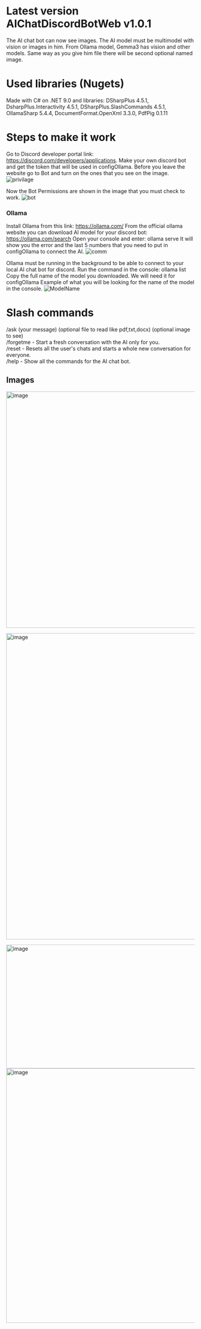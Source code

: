 # Latest version AIChatDiscordBotWeb v1.0.1
The AI chat bot can now see images. The AI model must be multimodel with vision or images in him. From Ollama model, Gemma3 has vision and other models. Same way as you give him file there will be second optional named image.
# Used libraries (Nugets)
Made with C# on .NET 9.0 and libraries: DSharpPlus 4.5.1, DsharpPlus.Interactivity 4.5.1, DSharpPlus.SlashCommands 4.5.1, OllamaSharp 5.4.4, DocumentFormat.OpenXml 3.3.0, PdfPig 0.1.11
# Steps to make it work
Go to Discord developer portal link: https://discord.com/developers/applications. Make your own discord bot and get the token that will be used in configOllama. Before you leave the website go to Bot and turn on the ones that you see on the image. ![privilage](https://github.com/user-attachments/assets/f6a7ae67-acf6-4d11-a479-7b55df3fab02)

Now the Bot Permissions are shown in the image that you must check to work. ![bot](https://github.com/user-attachments/assets/61b00634-6aee-474f-99e3-549f142380e4)

### Ollama
Install Ollama from this link: https://ollama.com/
From the official ollama website you can download AI model for your discord bot: https://ollama.com/search
Open your console and enter: ollama serve
It will show you the error and the last 5 numbers that you need to put in configOllama to connect the AI.
![comm](https://github.com/user-attachments/assets/c8af5b48-042d-4a74-a9d5-e5a5b798a010)

Ollama must be running in the background to be able to connect to your local AI chat bot for discord.
Run the command in the console: ollama list
Copy the full name of the model you downloaded. We will need it for configOllama
Example of what you will be looking for the name of the model in the console.
![ModelName](https://github.com/user-attachments/assets/cb687521-ea53-44fe-8a0c-28db29f85d5e)

# Slash commands
/ask (your message) (optional file to read like pdf,txt,docx) (optional image to see) <br/>
/forgetme - Start a fresh conversation with the AI only for you. <br/>
/reset - Resets all the user's chats and starts a whole new conversation for everyone. <br/>
/help - Show all the commands for the AI chat bot.

## Images
<img width="788" height="631" alt="image" src="https://github.com/user-attachments/assets/a485b027-522d-492f-b7d8-ee4596c5ba7f" /> <br>

<img width="733" height="817" alt="image" src="https://github.com/user-attachments/assets/6e1c9848-3055-4eaa-ab03-08aca79097ba" /> <br>

<img width="574" height="330" alt="image" src="https://github.com/user-attachments/assets/4c763117-20cb-4547-9b53-0bc17443fec2" /> <br>
<img width="587" height="679" alt="image" src="https://github.com/user-attachments/assets/2d224286-15e1-4890-bfa6-6701405b654e" />

